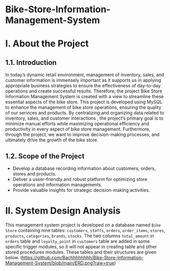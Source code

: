 # Bike-Store-Information-Management-System
# I. About the Project

## 1.1. Introduction

In today’s dynamic retail environment, management of inventory, sales, and customer information is immensely important as it supports us in applying appropriate business strategies to ensure the effectiveness of day-to-day operations and create successful results. Therefore, the project Bike Store Information Management System is created with a view to streamline these essential aspects of the bike store.
This project is developed using MySQL to enhance the management of bike store operations, ensuring the quality of our services and products. By centralizing and organizing data related to inventory, sales, and customer interactions , the project‘s primary goal is to minimize manual efforts while maximizing operational efficiency and productivity in every aspect of bike store management. Furthermore, through the project, we want to improve decision-making processes, and ultimately drive the growth of the bike store.

## 1.2. Scope of the Project

- Develop a database recording information about customers, orders, stores and products.
- Deliver a usser-friendly and robust platform for optimizing store operations and information managements.
- Provide valuable insights for strategic decision-making activities.

# II. System Design Analysis

This management system project is developed on a database named `Bike Store` containing nine tables: `customers`, `staffs`, `orders`, `order_items`, `stores`, `products`, `categories`, `brands`, `stocks`. The two columns `total_amount` in `orders` table and `loyalty_point` in `customers` table are added in some specific trigger modules, so it will not appear in creating table and other stored procedures modules. These tables and their structures are given below.
(https://github.com/Bachhhhhhhh/Bike-Store-Information-Management-System/blob/main/ERD.png?raw=true)
